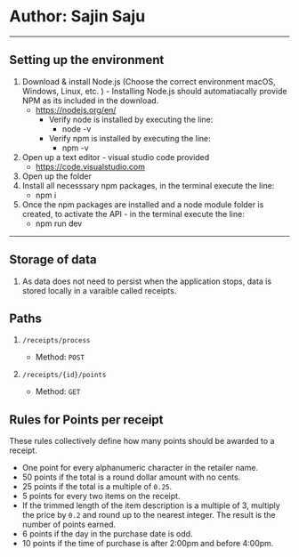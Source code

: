 # Author: Sajin Saju

---
## Setting up the environment

1. Download & install Node.js (Choose the correct environment macOS, Windows, Linux, etc. ) - Installing Node.js should automatiacally provide NPM as its included in the download.
    * https://nodejs.org/en/
        - Verify node is installed by executing the line:
            * node -v
        - Verify npm is installed by executing the line:
            * npm -v
2. Open up a text editor - visual studio code provided 
    * https://code.visualstudio.com
3. Open up the folder
4. Install all necesssary npm packages, in the terminal execute the line:
    * npm i
5. Once the npm packages are installed and a node module folder is created, to activate the API - in the terminal execute the line:
    * npm run dev

---
## Storage of data

1. As data does not need to persist when the application stops, data is stored locally in a varaible called receipts.

## Paths

1.  `/receipts/process`
    * Method: `POST`

2.  `/receipts/{id}/points`
    * Method: `GET`



## Rules for Points per receipt

These rules collectively define how many points should be awarded to a receipt.

* One point for every alphanumeric character in the retailer name.
* 50 points if the total is a round dollar amount with no cents.
* 25 points if the total is a multiple of `0.25`.
* 5 points for every two items on the receipt.
* If the trimmed length of the item description is a multiple of 3, multiply the price by `0.2` and round up to the nearest integer. The result is the number of points earned.
* 6 points if the day in the purchase date is odd.
* 10 points if the time of purchase is after 2:00pm and before 4:00pm.